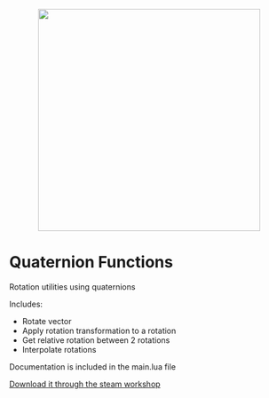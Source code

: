 <p align="center">
    <img src="https://github.com/ALVAROPING1/Trailmaker-mods/blob/master/quaternionFunctions/preview.png" width="400" height="400" />
</p>

# Quaternion Functions  

Rotation utilities using quaternions  

Includes:  

- Rotate vector  
- Apply rotation transformation to a rotation  
- Get relative rotation between 2 rotations  
- Interpolate rotations  

Documentation is included in the main.lua file  

[Download it through the steam workshop](https://steamcommunity.com/sharedfiles/filedetails/?id=2506160857)
